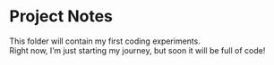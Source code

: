 # Project Notes

This folder will contain my first coding experiments.  
Right now, I’m just starting my journey, but soon it will be full of code!
